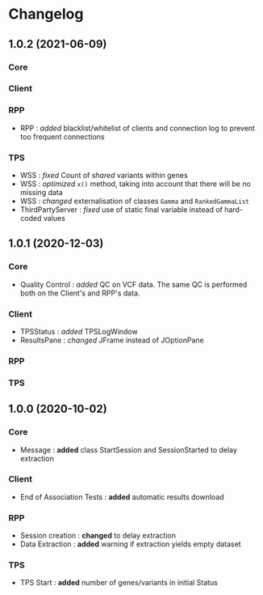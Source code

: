 # Changelog

## 1.0.2 (2021-06-09)
### Core
### Client
### RPP
* RPP : *added* blacklist/whitelist of clients and connection log to prevent too frequent connections
### TPS
* WSS : *fixed* Count of *shared* variants within genes
* WSS : *optimized* `x()` method, taking into account that there will be no missing data
* WSS : *changed* externalisation of classes `Gamma` and `RankedGammaList`
* ThirdPartyServer : *fixed* use of static final variable instead of hard-coded values

## 1.0.1 (2020-12-03)
### Core
* Quality Control : *added* QC on VCF data. The same QC is performed both on the Client's and RPP's data.
### Client
* TPSStatus : *added* TPSLogWindow
* ResultsPane : *changed* JFrame instead of JOptionPane
### RPP
### TPS

## 1.0.0 (2020-10-02)
### Core
* Message : **added** class StartSession and SessionStarted to delay extraction
### Client
* End of Association Tests : **added** automatic results download
### RPP
* Session creation : **changed** to delay extraction
* Data Extraction : **added** warning if extraction yields empty dataset
### TPS
* TPS Start : **added** number of genes/variants in initial Status
